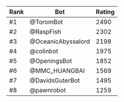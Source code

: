 Rank|Bot|Rating
---|---|---
#1|@ToromBot|2490
#2|@RaspFish|2302
#3|@OceanicAbyssalord|2198
#4|@colinbot|1975
#5|@OpeningsBot|1852
#6|@MMC_HUANGBAI|1569
#7|@DavidsGuterBot|1495
#8|@pawnrobot|1259
